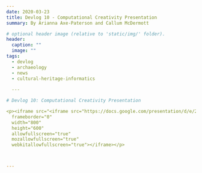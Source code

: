 ```yaml
---
date: 2020-03-23
title: Devlog 10 - Computational Creativity Presentation 
summary: By Arianna Axe-Paterson and Callum McDermott

# optional header image (relative to 'static/img/' folder).
header:
  caption: ""
  image: ""
tags:
  - devlog
  - archaeology
  - news
  - cultural-heritage-informatics
  
  ---

# Devlog 10: Computational Creativity Presentation

<p><iframe src="<iframe src="https://docs.google.com/presentation/d/e/2PACX-1vSno_v3if6P9nmKQJ8TopsyezAFY79x_cIWRRC02iDdgpc-hvxMFwS9krqeOaY3CIPYFnFm6oEmuULT/embed?start=" 
  frameborder="0" 
  width="800" 
  height="600" 
  allowfullscreen="true" 
  mozallowfullscreen="true" 
  webkitallowfullscreen="true"></iframe></p>



---
```

